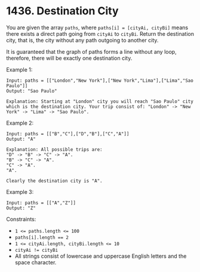 # 1436. Destination City

You are given the array `paths`, where `paths[i] = [cityAi, cityBi]` means there exists a direct path going from `cityAi` to `cityBi`. Return the destination city, that is, the city without any path outgoing to another city.

It is guaranteed that the graph of paths forms a line without any loop, therefore, there will be exactly one destination city.

Example 1:

    Input: paths = [["London","New York"],["New York","Lima"],["Lima","Sao Paulo"]]
    Output: "Sao Paulo"

    Explanation: Starting at "London" city you will reach "Sao Paulo" city which is the destination city. Your trip consist of: "London" -> "New York" -> "Lima" -> "Sao Paulo".

Example 2:

    Input: paths = [["B","C"],["D","B"],["C","A"]]
    Output: "A"

    Explanation: All possible trips are:
    "D" -> "B" -> "C" -> "A".
    "B" -> "C" -> "A".
    "C" -> "A".
    "A".

    Clearly the destination city is "A".

Example 3:

    Input: paths = [["A","Z"]]
    Output: "Z"

Constraints:
- `1 <= paths.length <= 100`
- `paths[i].length == 2`
- `1 <= cityAi.length, cityBi.length <= 10`
- `cityAi != cityBi`
- All strings consist of lowercase and uppercase English letters and the space character.